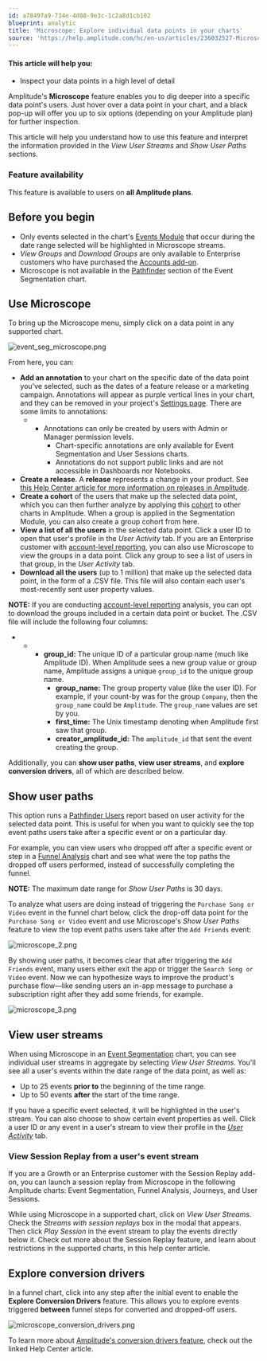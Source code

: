 ```yaml
---
id: a78497a9-734e-4d88-9e3c-1c2a8d1cb102
blueprint: analytic
title: 'Microscope: Explore individual data points in your charts'
source: 'https://help.amplitude.com/hc/en-us/articles/236032527-Microscope-Explore-individual-data-points-in-your-charts'
---
```

#### This article will help you:

* Inspect your data points in a high level of detail

Amplitude's **Microscope** feature enables you to dig deeper into a specific data point's users. Just hover over a data point in your chart, and a black pop-up will offer you up to six options (depending on your Amplitude plan) for further inspection.

This article will help you understand how to use this feature and interpret the information provided in the *View User Streams* and *Show User Paths* sections. 

### Feature availability

This feature is available to users on **all Amplitude plans**.

## Before you begin

* Only events selected in the chart's [Events Module](/analytics/charts/build-charts-add-events) that occur during the date range selected will be highlighted in Microscope streams.
* *View Groups* and *Download Groups* are only available to Enterprise customers who have purchased the [Accounts add-on](/analytics/account-level-reporting).
* Microscope is not available in the [Pathfinder](/analytics/charts/event-segmentation/event-segmentation-custom-formulas) section of the Event Segmentation chart.

## Use Microscope

To bring up the Microscope menu, simply click on a data point in any supported chart.

![event_seg_microscope.png](/output/img/analytics/event_seg_microscope.png)

From here, you can:

* **Add an annotation** to your chart on the specific date of the data point you've selected, such as the dates of a feature release or a marketing campaign. Annotations will appear as purple vertical lines in your chart, and they can be removed in your project's [Settings page](/admin/account-management/account-settings). There are some limits to annotations:
	* * Annotations can only be created by users with Admin or Manager permission levels.
		* Chart-specific annotations are only available for Event Segmentation and User Sessions charts.
		* Annotations do not support public links and are not accessible in Dashboards nor Notebooks.
* **Create a release**. A **release** represents a change in your product. See [this Help Center article for more information on releases in Amplitude](/analytics/releases).
* **Create a cohort** of the users that make up the selected data point, which you can then further analyze by applying this [cohort](/analytics/behavioral-cohorts) to other charts in Amplitude. When a group is applied in the Segmentation Module, you can also create a group cohort from here.
* **View a list of all the users** in the selected data point. Click a user ID to open that user's profile in the *User Activity* tab. If you are an Enterprise customer with [account-level reporting](/analytics/account-level-reporting), you can also use Microscope to view the groups in a data point. Click any group to see a list of users in that group, in the *User Activity* tab.
* **Download all the users** (up to 1 million) that make up the selected data point, in the form of a .CSV file. This file will also contain each user's most-recently sent user property values.

**NOTE:** If you are conducting [account-level reporting](/analytics/account-level-reporting) analysis, you can opt to download the groups included in a certain data point or bucket. The .CSV file will include the following four columns:

* * * **group\_id:** The unique ID of a particular group name (much like Amplitude ID). When Amplitude sees a new group value or group name, Amplitude assigns a unique `group_id` to the unique group name.
		* **group\_name:** The group property value (like the user ID). For example, if your count-by was for the group `Company`, then the `group_name` could be `Amplitude`. The `group_name` values are set by you.
		* **first\_time:** The Unix timestamp denoting when Amplitude first saw that group.
		* **creator\_amplitude\_id:** The `amplitude_id` that sent the event creating the group.

Additionally, you can **show user paths**, **view user streams**, and **explore conversion drivers**, all of which are described below.

## Show user paths

This option runs a [Pathfinder Users](/analytics/charts/journeys/journeys-understand-paths) report based on user activity for the selected data point. This is useful for when you want to quickly see the top event paths users take after a specific event or on a particular day.

For example, you can view users who dropped off after a specific event or step in a [Funnel Analysis](/analytics/charts/funnel-analysis/funnel-analysis-build) chart and see what were the top paths the dropped off users performed, instead of successfully completing the funnel.

**NOTE:** The maximum date range for *Show User Paths* is 30 days.

To analyze what users are doing instead of triggering the `Purchase Song or Video` event in the funnel chart below, click the drop-off data point for the `Purchase
 Song or Video` event and use Microscope's *Show User Paths* feature to view the top event paths users take after the `Add Friends` event:

![microscope_2.png](/output/img/analytics/microscope_2.png)

By showing user paths, it becomes clear that after triggering the `Add Friends` event, many users either exit the app or trigger the `Search Song or Video` event. Now we can hypothesize ways to improve the product's purchase flow—like sending users an in-app message to purchase a subscription right after they add some friends, for example.

![microscope_3.png](/output/img/analytics/microscope_3.png)

## View user streams

When using Microscope in an [Event Segmentation](/analytics/charts/event-segmentation/event-segmentation-build) chart, you can see individual user streams in aggregate by selecting *View User Streams*. You'll see all a user's events within the date range of the data point, as well as:

* Up to 25 events **prior to** the beginning of the time range.
* Up to 50 events **after** the start of the time range.

If you have a specific event selected, it will be highlighted in the user's stream. You can also choose to show certain event properties as well. Click a user ID or any event in a user's stream to view their profile in the *[User Activity](/analytics/user-data-lookup)* tab.

### View Session Replay from a user's event stream

If you are a Growth or an Enterprise customer with the Session Replay add-on, you can launch a session replay from Microscope in the following Amplitude charts: Event Segmentation, Funnel Analysis, Journeys, and User Sessions.

While using Microscope in a supported chart, click on *View User Streams*. Check the *Streams with session replays* box in the modal that appears. Then click *Play Session* in the event stream to play the events directly below it. Check out more about the Session Replay feature, and learn about restrictions in the supported charts, in this help center article.

## Explore conversion drivers

In a funnel chart, click into any step after the initial event to enable the **Explore Conversion Drivers** feature. This allows you to explore events triggered **between** funnel steps for converted and dropped-off users.

![microscope_conversion_drivers.png](/output/img/analytics/microscope_conversion_drivers.png)

To learn more about [Amplitude's conversion drivers feature](/analytics/charts/funnel-analysis/funnel-analysis-identify-conversion-drivers), check out the linked Help Center article.
